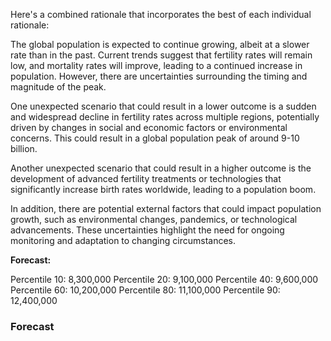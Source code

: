 Here's a combined rationale that incorporates the best of each individual rationale:

The global population is expected to continue growing, albeit at a slower rate than in the past. Current trends suggest that fertility rates will remain low, and mortality rates will improve, leading to a continued increase in population. However, there are uncertainties surrounding the timing and magnitude of the peak.

One unexpected scenario that could result in a lower outcome is a sudden and widespread decline in fertility rates across multiple regions, potentially driven by changes in social and economic factors or environmental concerns. This could result in a global population peak of around 9-10 billion.

Another unexpected scenario that could result in a higher outcome is the development of advanced fertility treatments or technologies that significantly increase birth rates worldwide, leading to a population boom.

In addition, there are potential external factors that could impact population growth, such as environmental changes, pandemics, or technological advancements. These uncertainties highlight the need for ongoing monitoring and adaptation to changing circumstances.

**Forecast:**

Percentile 10: 8,300,000
Percentile 20: 9,100,000
Percentile 40: 9,600,000
Percentile 60: 10,200,000
Percentile 80: 11,100,000
Percentile 90: 12,400,000

### Forecast

